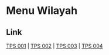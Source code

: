 # Menu Wilayah

## Link

[TPS 001](https://github.com/gigit-pemilu/pemilu-2024-15-jambi/tree/main/pilpres/hitung-suara/sub/15-jambi/sub/01--kerinci/sub/17-depati-tujuh/sub/2001-belui/sub/001-tps)
 | 
[TPS 002](https://github.com/gigit-pemilu/pemilu-2024-15-jambi/tree/main/pilpres/hitung-suara/sub/15-jambi/sub/01--kerinci/sub/17-depati-tujuh/sub/2001-belui/sub/002-tps)
 | 
[TPS 003](https://github.com/gigit-pemilu/pemilu-2024-15-jambi/tree/main/pilpres/hitung-suara/sub/15-jambi/sub/01--kerinci/sub/17-depati-tujuh/sub/2001-belui/sub/003-tps)
 | 
[TPS 004](https://github.com/gigit-pemilu/pemilu-2024-15-jambi/tree/main/pilpres/hitung-suara/sub/15-jambi/sub/01--kerinci/sub/17-depati-tujuh/sub/2001-belui/sub/004-tps)

